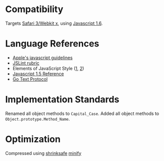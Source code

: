 # Compatibility #

Targets [Safari 3/Webkit x](http://developer.apple.com/referencelibrary/AppleApplications/idxSafari-date.html#//apple_ref/doc/uid/TP30000943-TP30000418-TP30001042), using [Javascript 1.6](http://developer.mozilla.org/en/docs/JavaScript).

# Language References #
  * [Apple's javascript guidelines](http://developer.apple.com/documentation/ScriptingAutomation/Conceptual/JSCodingGuide/index.html)
  * [JSLint rubric](http://www.jslint.com/lint.html)
  * Elements of JavaScript Style ([1](http://javascript.crockford.com/style1.html), [2](http://javascript.crockford.com/style2.html))
  * [Javascript 1.5 Reference](http://developer.mozilla.org/en/docs/Core_JavaScript_1.5_Reference)
  * [Go Text Protocol](http://www.lysator.liu.se/~gunnar/gtp/)
# Implementation Standards #
Renamed all object methods to `Capital_Case`. Added all object methods to `Object.prototype.Method_Name`.

# Optimization #
Compressed using [shrinksafe](http://shrinksafe.dojotoolkit.org/)
[minify](http://www.crockford.com/javascript/jsmin.html)
